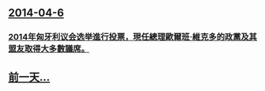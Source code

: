 ## [2014-04-6](/zh/news/2014/04/6/index.md)

### [ 2014年匈牙利议会选举進行投票，現任總理歐爾班·維克多的政黨及其盟友取得大多數議席。 ](/zh/news/2014/04/6/2014年匈牙利议会选举進行投票-現任總理歐爾班-維克多的政黨及其盟友取得大多數議席.md)
## [前一天...](/zh/news/2014/04/5/index.md)

